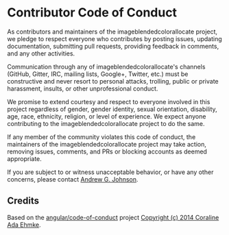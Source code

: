 # Contributor Code of Conduct

As contributors and maintainers of the imageblendedcolorallocate project, we pledge to respect everyone who contributes by posting issues, updating documentation, submitting pull requests, providing feedback in comments, and any other activities.

Communication through any of imageblendedcolorallocate's channels (GitHub, Gitter, IRC, mailing lists, Google+, Twitter, etc.) must be constructive and never resort to personal attacks, trolling, public or private harassment, insults, or other unprofessional conduct.

We promise to extend courtesy and respect to everyone involved in this project regardless of gender, gender identity, sexual orientation, disability, age, race, ethnicity, religion, or level of experience. We expect anyone contributing to the imageblendedcolorallocate project to do the same.

If any member of the community violates this code of conduct, the maintainers of the imageblendedcolorallocate project may take action, removing issues, comments, and PRs or blocking accounts as deemed appropriate.

If you are subject to or witness unacceptable behavior, or have any other concerns, please contact [Andrew G. Johnson](https://github.com/andrewgjohnson).

## Credits

Based on the [angular/code-of-conduct](https://github.com/angular/code-of-conduct) project [Copyright (c) 2014 Coraline Ada Ehmke](https://github.com/angular/code-of-conduct/blob/master/LICENSE).
